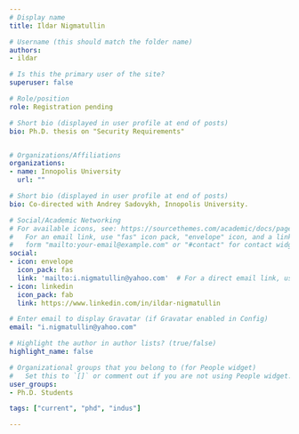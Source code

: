 ```yaml
---
# Display name
title: Ildar Nigmatullin

# Username (this should match the folder name)
authors:
- ildar

# Is this the primary user of the site?
superuser: false

# Role/position
role: Registration pending

# Short bio (displayed in user profile at end of posts)
bio: Ph.D. thesis on "Security Requirements"


# Organizations/Affiliations
organizations:
- name: Innopolis University
  url: ""

# Short bio (displayed in user profile at end of posts)
bio: Co-directed with Andrey Sadovykh, Innopolis University.

# Social/Academic Networking
# For available icons, see: https://sourcethemes.com/academic/docs/page-builder/#icons
#   For an email link, use "fas" icon pack, "envelope" icon, and a link in the
#   form "mailto:your-email@example.com" or "#contact" for contact widget.
social:
- icon: envelope
  icon_pack: fas
  link: 'mailto:i.nigmatullin@yahoo.com'  # For a direct email link, use "mailto:test@example.org".
- icon: linkedin
  icon_pack: fab
  link: https://www.linkedin.com/in/ildar-nigmatullin

# Enter email to display Gravatar (if Gravatar enabled in Config)
email: "i.nigmatullin@yahoo.com"

# Highlight the author in author lists? (true/false)
highlight_name: false

# Organizational groups that you belong to (for People widget)
#   Set this to `[]` or comment out if you are not using People widget.
user_groups:
- Ph.D. Students

tags: ["current", "phd", "indus"]

---
```

